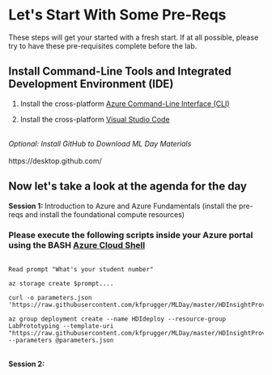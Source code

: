 # Let's Start With Some Pre-Reqs

These steps will get your started with a fresh start. If at all possible, please try to have these pre-requisites complete before the lab.

## Install Command-Line Tools and Integrated Development Environment (IDE)

1. Install the cross-platform [Azure Command-Line Interface (CLI)](http://aka.ms/installCLI) 



2. Install the cross-platform [Visual Studio Code](https://code.visualstudio.com/Download) 

<br>
<i/> Optional: Install GitHub to Download ML Day Materials </i>
<br><br>
https://desktop.github.com/

## Now let's take a look at the agenda for the day

<b/> Session 1: </b>Introduction to Azure and Azure Fundamentals (install the pre-reqs and install the foundational compute resources)
### Please execute the following scripts inside your Azure portal using the BASH [Azure Cloud Shell](https://docs.microsoft.com/en-us/azure/cloud-shell/overview)
```azurecli

Read prompt "What's your student number"

az storage create $prompt....

curl -o parameters.json 'https://raw.githubusercontent.com/kfprugger/MLDay/master/HDInsightProvision/parameters.json'

az group deployment create --name HDIdeploy --resource-group LabPrototyping --template-uri "https://raw.githubusercontent.com/kfprugger/MLDay/master/HDInsightProvision/template.json" --parameters @parameters.json
```
<br>
<b/> Session 2: </b>
